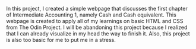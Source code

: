 In this project, I created a simple webpage that discusses the first chapter of Intermediate Accounting 1, namely Cash and Cash equivalent. This webpage is created to apply all of my learnings on basic HTML and CSS from The Odin Project.
I will be abandoning this project because I realized that I can already visualize in my head the way to finish it. Also, this project is also too basic for me to put me in a stress. 